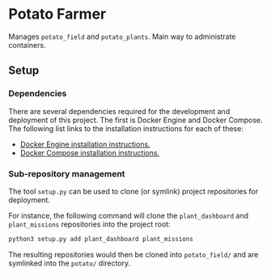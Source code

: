 # Potato Farmer

Manages `potato_field` and `potato_plants`. Main way to administrate containers.

## Setup

### Dependencies

There are several dependencies required for the development and deployment of this project.
The first is Docker Engine and Docker Compose. The following list links to the installation
instructions for each of these:

* [Docker Engine installation instructions.](https://docs.docker.com/engine/install/)
* [Docker Compose installation instructions.](https://docs.docker.com/compose/install/linux/)

<!-- TODO: identify and add other dependencies; Python? Rust? -->

### Sub-repository management

The tool `setup.py` can be used to clone (or symlink) project repositories for deployment.

For instance, the following command will clone the `plant_dashboard` and `plant_missions` repositories
into the project root:
```bash
python3 setup.py add plant_dashboard plant_missions
```
The resulting repositories would then be cloned into `potato_field/` and are symlinked into the
`potato/` directory.

<!-- TODO: add demonstration of `link` command. -->
